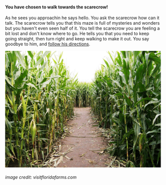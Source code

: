 #### You have chosen to walk towards the scarecrow!
As he sees you approachin he says hello. You ask the scarecrow how can it talk. The scarecrow tells you that
this maze is full of mysteries and wonders but you haven't even seen half of it. You tell the scarecrow you are
feeling a bit lost and don't know where to go. He tells you that you need to keep going straight, then turn
right and keep walking to make it out. You say goodbye to him, and [follow his directions](../ending.md).

![maze](corn-maze1.jpg)
###### image credit: visitfloridafarms.com